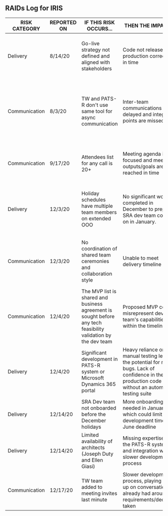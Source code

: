 ## RAIDs Log for IRIS

| RISK CATEGORY | REPORTED ON | IF THIS RISK OCCURS... | THEN THE IMPACT IS   | MITIGATION STRATEGY/COMMENTS | 
| ----------- | ------------- | ----------- | ------------- | ------------- |
| Delivery | 8/14/20 | Go-live strategy not defined and aligned with stakeholders | Code not released to production correctly or in time | TW will need to collaborate with PATS-R/SRA teams on go-live strategy. TW team (week of 12/21) starting to gather list of go-live tasks. |
| Communication | 8/3/20 | TW and PATS-R don't use same tool for async communication | Inter-team communications are delayed and integration points are missed | Schedule inter-team daily/3x week standups? Make use of Monday weekly touch base with Stan/Medha, Thursday weekly call with PATS-R, PIRIS collaboration folder for those with va.gov emails and Teams workspace |
| Communication | 9/17/20 | Attendees list for any call is 20+ | Meeting agenda is less focused and meeting outputs/goals are not reached in time | Reiterate that smaller focused meetings will produce better outputs, for both meetings with Stan's team and business SME meetings |
| Delivery | 12/3/20 | Holiday schedules have multiple team members on extended OOO | No significant work is completed in December to prep for SRA dev team coming on in January. | Stan mentioned that some folks will have extended leaves they need to take in December, so MVP will be validated in the first few weeks of Jan. Is this too late?
| Communication | 12/3/20 | No coordination of shared team ceremonies and collaboration style | Unable to meet delivery timeline | Interteam (TW, PATS-R, SRA) meeting cadence not yet decided. Will this be decided in the next few weeks before holidays? TW team to meet with SRA team week of Dec 7th
| Communication | 12/4/20 | The MVP list is shared and business agreement is sought before any tech feasibility validation by the dev team | Proposed MVP could misrepresent dev team's capabilities within the timeline | Can the MVP list be adjusted once the dev team onboards?
| Delivery | 12/4/20 | Significant development in PATS-R system or Microsoft Dynamics 365 portal | Heavy reliance on manual testing leads to the potential for more bugs. Lack of confidence in the production code without an automated testing suite | 
| Delivery | 12/14/20 | SRA Dev team not onboarded before the December holidays | More onboarding time needed in January which could limit development time for June deadline | Stan will pull in the TW team as needed in onboarding/walkthrough sessions for the SRA team
| Delivery | 12/14/20 | Limited availability of architects (Joseph Duty and Ellen Giasi) | Missing expertise on the PATS-R system and integration work, slower development process | Work closely with the SRA team and have scheduled check-ins with the architects
| Communication | 12/17/20 | TW team added to meeting invites last minute | Slower development process, playing catch up on conversations already had around requirements/decisions taken | 
